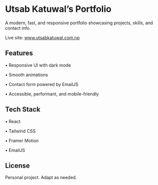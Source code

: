 # Utsab Katuwal’s Portfolio

A modern, fast, and responsive portfolio showcasing projects, skills, and contact info.

Live site: www.utsabkatuwal.com.np

## Features

• Responsive UI with dark mode

• Smooth animations
 
• Contact form powered by EmailJS

• Accessible, performant, and mobile-friendly


## Tech Stack

• React

• Tailwind CSS

• Framer Motion

• EmailJS 

## License
Personal project. Adapt as needed.

